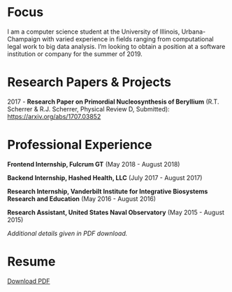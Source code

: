 # [](#header-1)Focus
I am a computer science student at the University of Illinois, Urbana-Champaign with varied experience in fields ranging from computational legal work to big data analysis. I’m looking to obtain a position at a software institution or company for the summer of 2019.

# [](#header-1)Research Papers & Projects
2017 - __Research Paper  on Primordial Nucleosynthesis of Beryllium__ (R.T. Scherrer & R.J. Scherrer, Physical Review D, Submitted): https://arxiv.org/abs/1707.03852

# [](#header-1)Professional Experience

__Frontend Internship, Fulcrum GT__ (May 2018 - August 2018)

__Backend Internship, Hashed Health, LLC__ (July 2017 - August 2017)

__Research Internship, Vanderbilt Institute for Integrative Biosystems Research and Education__ (May 2016 - August 2016)

__Research Assistant, United States Naval Observatory__ (May 2015 - August 2015)

*Additional details given in PDF download.*


# [](#header-1)Resume
<a href="Richard Scherrer Resume.pdf">Download PDF</a>
